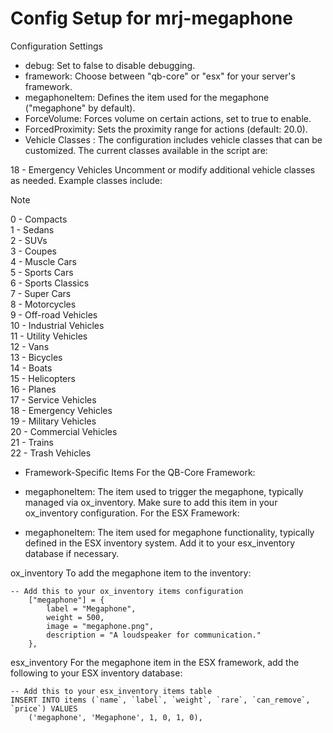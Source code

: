 # Config Setup for mrj-megaphone

Configuration Settings

* debug: Set to false to disable debugging.
* framework: Choose between "qb-core" or "esx" for your server's framework.
* megaphoneItem: Defines the item used for the megaphone ("megaphone" by default).
* ForceVolume: Forces volume on certain actions, set to true to enable.
* ForcedProximity: Sets the proximity range for actions (default: 20.0).
* Vehicle Classes :
The configuration includes vehicle classes that can be customized. The current classes available in the script are:

18 - Emergency Vehicles
Uncomment or modify additional vehicle classes as needed. Example classes include:

> [!NOTE]  
> 0 - Compacts  
> 1 - Sedans  
> 2 - SUVs  
> 3 - Coupes  
> 4 - Muscle Cars  
> 5 - Sports Cars  
> 6 - Sports Classics  
> 7 - Super Cars  
> 8 - Motorcycles  
> 9 - Off-road Vehicles  
> 10 - Industrial Vehicles  
> 11 - Utility Vehicles  
> 12 - Vans  
> 13 - Bicycles  
> 14 - Boats  
> 15 - Helicopters  
> 16 - Planes  
> 17 - Service Vehicles  
> 18 - Emergency Vehicles  
> 19 - Military Vehicles  
> 20 - Commercial Vehicles  
> 21 - Trains  
> 22 - Trash Vehicles

* Framework-Specific Items
For the QB-Core Framework:

* megaphoneItem: The item used to trigger the megaphone, typically managed via ox_inventory. Make sure to add this item in your ox_inventory configuration.
For the ESX Framework:

* megaphoneItem: The item used for megaphone functionality, typically defined in the ESX inventory system. Add it to your esx_inventory database if necessary.

ox_inventory
To add the megaphone item to the inventory:
```
-- Add this to your ox_inventory items configuration
    ["megaphone"] = {
        label = "Megaphone",
        weight = 500,
        image = "megaphone.png",
        description = "A loudspeaker for communication."
    },

```
esx_inventory
For the megaphone item in the ESX framework, add the following to your ESX inventory database:
```
-- Add this to your esx_inventory items table
INSERT INTO items (`name`, `label`, `weight`, `rare`, `can_remove`, `price`) VALUES
    ('megaphone', 'Megaphone', 1, 0, 1, 0),
```
